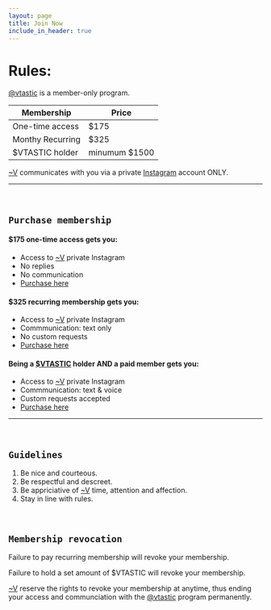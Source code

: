 ```yaml
---
layout: page
title: Join Now
include_in_header: true
---
```


# Rules: 


[@vtastic](https://pages.github.com/) is a member-only program.

| Membership | Price |
| --- | --- |
| One-time access | $175 |
| Monthy Recurring | $325 |
| $VTASTIC holder | minumum $1500 |

[~V](https://pages.github.com/) communicates with you via a private [Instagram](https://pages.github.com/) account ONLY.

________
<br>

## `Purchase membership`

#### $175 one-time access gets you:
- Access to [~V](https://pages.github.com/) private Instagram
- No replies
- No communication
- [Purchase here](https://pages.github.com/)

#### $325 recurring membership gets you:
- Access to [~V](https://pages.github.com/) private Instagram
- Commmunication: text only
- No custom requests
- [Purchase here](https://pages.github.com/)

#### Being a [$VTASTIC](https://pages.github.com/) holder AND a paid member gets you:
- Access to [~V](../v) private Instagram
- Commmunication: text & voice
- Custom requests accepted
- [Purchase here](https://pages.github.com/)

________
<br>

## `Guidelines`

1. Be nice and courteous.
2. Be respectful and descreet.
3. Be appriciative of [~V](https://pages.github.com/) time, attention and affection.
4. Stay in line with rules.

<br>

## `Membership revocation`

Failure to pay recurring membership will revoke your membership.

Failure to hold a set amount of $VTASTIC will revoke your membership.

[~V](https://pages.github.com/) reserve the rights to revoke your membership at anytime, thus ending your access and communciation with the [@vtastic](https://pages.github.com/) program permanently.






